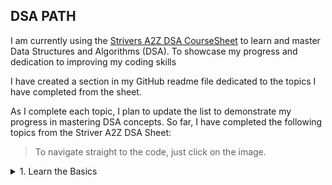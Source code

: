 ## DSA PATH

I am currently using the [Strivers A2Z DSA CourseSheet](https://takeuforward.org/strivers-a2z-dsa-course/strivers-a2z-dsa-course-sheet-2/) to learn and master Data Structures and Algorithms (DSA). To showcase my progress and dedication to improving my coding skills

I have created a section in my GitHub readme file dedicated to the topics I have completed from the sheet.

As I complete each topic, I plan to update the list to demonstrate my progress in mastering DSA concepts. So far, I have completed the following topics from the Striver A2Z DSA Sheet:

> To navigate straight to the code, just click on the image.

<!-- <details>
  <summary>1. Learn the Basics</summary>
  <ul style="list-style-type:square">
    <li>1.2 <a href="https://github.com/anand-yv/DSA-Journey/tree/master/Patterns">Build-Up Logical Thinking (Patterns)</a> </li>
  <ul>
</details> -->
    
<details>
  <summary>1. Learn the Basics</summary>
  <ul>
    
  <li><details><summary>1.2 <a href="https://github.com/anand-yv/DSA-Journey/tree/master/Patterns">Build-Up Logical Thinking (Patterns)</a></summary>
  <table>
  <tr>
    <td># Pattern 01<br><a href ="https://github.com/anand-yv/DSA-Journey/blob/master/Patterns/01.py"><img src="https://github.com/anand-yv/DSA-Journey/blob/master/Patterns/P_01.png"></a></td>
    <td># Pattern 02<br><a href ="https://github.com/anand-yv/DSA-Journey/blob/master/Patterns/02.py"><img src="https://github.com/anand-yv/DSA-Journey/blob/master/Patterns/P_02.png"></a></td>
    <td># Pattern 03<br><a href ="https://github.com/anand-yv/DSA-Journey/blob/master/Patterns/03.py"><img src="https://github.com/anand-yv/DSA-Journey/blob/master/Patterns/P_03.png"></a></td>
    <td># Pattern 04<br><a href ="https://github.com/anand-yv/DSA-Journey/blob/master/Patterns/04.py"><img src="https://github.com/anand-yv/DSA-Journey/blob/master/Patterns/P_04.png"></a></td>
    <td># Pattern 05<br><a href ="https://github.com/anand-yv/DSA-Journey/blob/master/Patterns/05.py"><img src="https://github.com/anand-yv/DSA-Journey/blob/master/Patterns/P_05.png"></a></td>
  </tr>
  <tr>
    <td># Pattern 06<br><a href ="https://github.com/anand-yv/DSA-Journey/blob/master/Patterns/06.py"><img src="https://github.com/anand-yv/DSA-Journey/blob/master/Patterns/P_06.png"></a></td>
    <td># Pattern 07<br><a href ="https://github.com/anand-yv/DSA-Journey/blob/master/Patterns/07.py"><img src="https://github.com/anand-yv/DSA-Journey/blob/master/Patterns/P_07.png"></a></td>
    <td># Pattern 08<br><a href ="https://github.com/anand-yv/DSA-Journey/blob/master/Patterns/08.py"><img src="https://github.com/anand-yv/DSA-Journey/blob/master/Patterns/P_08.png"></a></td>
    <td># Pattern 09<br><a href ="https://github.com/anand-yv/DSA-Journey/blob/master/Patterns/09(Diamond).py"><img src="https://github.com/anand-yv/DSA-Journey/blob/master/Patterns/P_09.png"></a></td>
    <td># Pattern 10<br><a href ="https://github.com/anand-yv/DSA-Journey/blob/master/Patterns/10.py"><img src="https://github.com/anand-yv/DSA-Journey/blob/master/Patterns/P_10.png"></a></td>
  </tr>
  <tr>
  <td># Pattern 11<br><a href ="https://github.com/anand-yv/DSA-Journey/blob/master/Patterns/11.py"><img src="https://github.com/anand-yv/DSA-Journey/blob/master/Patterns/P_11.png"></a></td>
    <td># Pattern 12<br><a href ="https://github.com/anand-yv/DSA-Journey/blob/master/Patterns/12.py"><img src="https://github.com/anand-yv/DSA-Journey/blob/master/Patterns/P_12.png"></a></td>
    <td># Pattern 13<br><a href ="https://github.com/anand-yv/DSA-Journey/blob/master/Patterns/13.py"><img src="https://github.com/anand-yv/DSA-Journey/blob/master/Patterns/P_13.png"></a></td>
    <td># Pattern 14<br><a href ="https://github.com/anand-yv/DSA-Journey/blob/master/Patterns/14.py"><img src="https://github.com/anand-yv/DSA-Journey/blob/master/Patterns/P_14.png"></a></td>
    <td># Pattern 15<br><a href ="https://github.com/anand-yv/DSA-Journey/blob/master/Patterns/15.py"><img src="https://github.com/anand-yv/DSA-Journey/blob/master/Patterns/P_15.png"></a></td>
  </tr>
  <tr>
  <td># Pattern 16<br><a href ="https://github.com/anand-yv/DSA-Journey/blob/master/Patterns/16.py"><img src="https://github.com/anand-yv/DSA-Journey/blob/master/Patterns/P_16.png"></a></td>
    <td># Pattern 17<br><a href ="https://github.com/anand-yv/DSA-Journey/blob/master/Patterns/17.py"><img src="https://github.com/anand-yv/DSA-Journey/blob/master/Patterns/P_17.png"></a></td>
    <td># Pattern 18<br><a href ="https://github.com/anand-yv/DSA-Journey/blob/master/Patterns/18.py"><img src="https://github.com/anand-yv/DSA-Journey/blob/master/Patterns/P_18.png"></a></td>
    <td># Pattern 19<br><a href ="https://github.com/anand-yv/DSA-Journey/blob/master/Patterns/19.py"><img src="https://github.com/anand-yv/DSA-Journey/blob/master/Patterns/P_19.png"></a></td>
    <td># Pattern 20<br><a href ="https://github.com/anand-yv/DSA-Journey/blob/master/Patterns/20.py"><img src="https://github.com/anand-yv/DSA-Journey/blob/master/Patterns/P_20.png"></a></td>
  <tr>
  <td># Pattern 21<br><a href ="https://github.com/anand-yv/DSA-Journey/blob/master/Patterns/21.py"><img src="https://github.com/anand-yv/DSA-Journey/blob/master/Patterns/P_21.png"></a></td>
    <td># Pattern 22<br><a href ="https://github.com/anand-yv/DSA-Journey/blob/master/Patterns/22.py"><img src="https://github.com/anand-yv/DSA-Journey/blob/master/Patterns/P_22.png"></a></td>
  </tr>
</table>
  </details></li>
 
  <ul>
</details>


<!-- Each of these topics has been covered in a step-by-step manner in the Striver A2Z DSA Sheet, and I have gained a thorough understanding of the concepts by practicing coding problems and solutions provided in the sheet. -->

<!-- I believe that learning DSA is crucial for any aspiring programmer or computer science enthusiast, and using the Striver A2Z DSA Sheet has been an excellent resource to help me achieve my goals. By showcasing my progress in my GitHub readme file, I hope to demonstrate my proficiency in DSA concepts and showcase my dedication to improving my coding skills. -->



